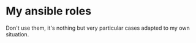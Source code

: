 # My ansible roles
Don't use them, it's nothing but very particular cases adapted to my own situation.
